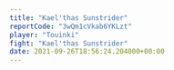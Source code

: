 ```yaml
---
title: "Kael'thas Sunstrider"
reportCode: "3wQm1cVkab6YKLzt"
player: "Touinki"
fight: "Kael'thas Sunstrider"
date: 2021-09-26T18:56:24.204000+00:00
---
```


